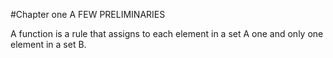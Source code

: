 #Chapter one A FEW PRELIMINARIES

A function is a rule that assigns to each  element in a set A one and only one element in a set B.  
